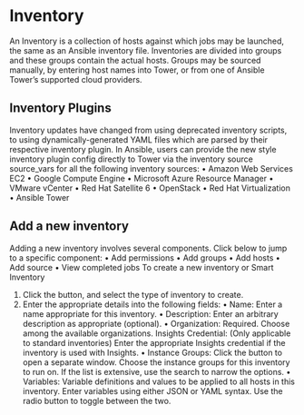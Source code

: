 # Inventory

An Inventory is a collection of hosts against which jobs may be launched, the same as an Ansible inventory file. 
Inventories are divided into groups and these groups contain the actual hosts. Groups may be sourced manually, by entering host names into Tower, or from one of Ansible Tower’s supported cloud providers.

## Inventory Plugins
Inventory updates have changed from using deprecated inventory scripts, to using dynamically-generated YAML files which are parsed by their respective inventory plugin. In Ansible, users can provide the new style inventory plugin config directly to Tower via the inventory source source_vars for all the following inventory sources:
• Amazon Web Services EC2
• Google Compute Engine
• Microsoft Azure Resource Manager
• VMware vCenter
• Red Hat Satellite 6
• OpenStack
• Red Hat Virtualization
• Ansible Tower

## Add a new inventory
Adding a new inventory involves several components. Click below to jump to a specific component:
• Add permissions
• Add groups
• Add hosts
• Add source
• View completed jobs
To create a new inventory or Smart Inventory

1. Click the button, and select the type of inventory to create.
2. Enter the appropriate details into the following fields:
• Name: Enter a name appropriate for this inventory.
• Description: Enter an arbitrary description as appropriate (optional).
• Organization: Required. Choose among the available organizations.
Insights Credential: (Only applicable to standard inventories) Enter the appropriate Insights credential if the inventory is used with Insights.
• Instance Groups: Click the button to open a separate window. Choose the instance groups for this inventory to run on. If the list is extensive, use the search to narrow the options.
• Variables: Variable definitions and values to be applied to all hosts in this inventory. Enter variables using either JSON or YAML syntax. Use the radio button to toggle between the two.
